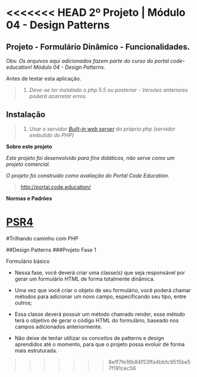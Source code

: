 <<<<<<< HEAD
2º Projeto | Módulo 04 - Design Patterns
================================================

Projeto - Formulário Dinâmico - Funcionalidades.
------------------------------------------------

Obs: *Os arquivos aqui adicionados fazem parte do curso do portal code-education! Módulo 04 - Design Patterns.*

Antes de testar esta aplicação.

>1. *Deve-se ter instalado o php 5.5 ou posterior - Versões anteriores poderá acarretar erros.*

Instalação
-----------

>1. *Usar o servidor <a href="http://php.net/manual/pt_BR/features.commandline.webserver.php" title="Built-in web server PHP">Built-in web server</a> do próprio php (servidor embutido do PHP)*

**Sobre este projeto**

*Este projeto foi desenvolvido para fins didáticos, não serve como um projeto comercial.*

*O projeto foi construido como avaliação do Portal Code Education.*

>http://portal.code.education/

**Normas e Padrões**

<a href="http://www.php-fig.org/psr/psr-4/" title="psr4">PSR4</a>
=======
#Trilhando caminho com PHP

##Design Patterns
###Projeto Fase 1

Formulário básico

- Nessa fase, você deverá criar uma classe(s) que seja responsável por gerar um formulário HTML de forma totalmente dinâmica.

- Uma vez que você criar o objeto de seu formulário, você poderá chamar métodos para adicionar um novo campo, especificando seu tipo, entre outros;

- Essa classe deverá possuir um método chamado render, esse método terá o objetivo de gerar o código HTML do formulário, baseado nos campos adicionados anteriormente.

- Não deixe de tentar utilizar os conceitos de patterns e design aprendidos até o momento, para que o projeto possa evoluir de forma mais estruturada.
>>>>>>> 8e1f7fe16b84f53ffa4bbfc9515be57f191cec56
